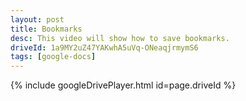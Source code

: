 ```yaml
---
layout: post
title: Bookmarks
desc: This video will show how to save bookmarks.
driveId: 1a9MY2uZ47YAKwhA5uVq-ONeaqjrmymS6
tags: [google-docs]
---
```


{% include googleDrivePlayer.html id=page.driveId %}
